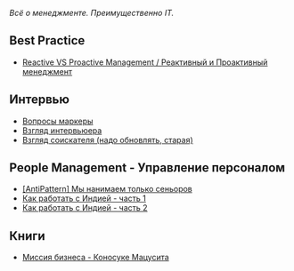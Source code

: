 _Всё о менеджменте. Преимущественно IT._

## Best Practice
- [Reactive VS Proactive Management / Реактивный и Проактивный менеджмент](https://t.me/notesoncuffs/15)

## Интервью
- [Вопросы маркеры](https://t.me/notesoncuffs/13)
- [Взгляд интервьюера](https://habr.com/ru/post/437386/)
- [Взгляд соискателя (надо обновлять, старая)](https://habr.com/ru/post/106832/)

## People Management - Управление персоналом
- [[AntiPattern] Мы нанимаем только сеньоров](https://t.me/notesoncuffs/6)
- [Как работать с Индией - часть 1](https://t.me/notesoncuffs/9)
- [Как работать с Индией - часть 2](https://t.me/notesoncuffs/11)

## Книги
- [Миссия бизнеса - Коносуке Мацусита](https://t.me/notesoncuffs/8)
